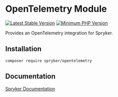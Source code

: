 # OpenTelemetry Module
[![Latest Stable Version](https://poser.pugx.org/spryker/open-telemetry/v/stable.svg)](https://packagist.org/packages/spryker/open-telemetry)
[![Minimum PHP Version](https://img.shields.io/badge/php-%3E%3D%208.1-8892BF.svg)](https://php.net/)

Provides an OpenTelemetry integration for Spryker.

## Installation

```
composer require spryker/opentelemetry
```

## Documentation

[Spryker Documentation](https://docs.spryker.com)
